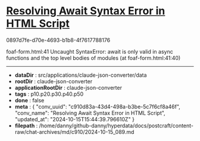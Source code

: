 # [Resolving Await Syntax Error in HTML Script](https://claude.ai/chat/c910d83a-43d4-498a-b3be-5c7f6cf8a46f)

0897d7fe-d70e-4693-b1b8-4f7617788176

foaf-form.html:41 Uncaught SyntaxError: await is only valid in async functions and the top level bodies of modules (at foaf-form.html:41:40)

---

* **dataDir** : src/applications/claude-json-converter/data
* **rootDir** : claude-json-converter
* **applicationRootDir** : claude-json-converter
* **tags** : p10.p20.p30.p40.p50
* **done** : false
* **meta** : {
  "conv_uuid": "c910d83a-43d4-498a-b3be-5c7f6cf8a46f",
  "conv_name": "Resolving Await Syntax Error in HTML Script",
  "updated_at": "2024-10-15T15:44:39.796610Z"
}
* **filepath** : /home/danny/github-danny/hyperdata/docs/postcraft/content-raw/chat-archives/md/c910/2024-10-15_089.md
